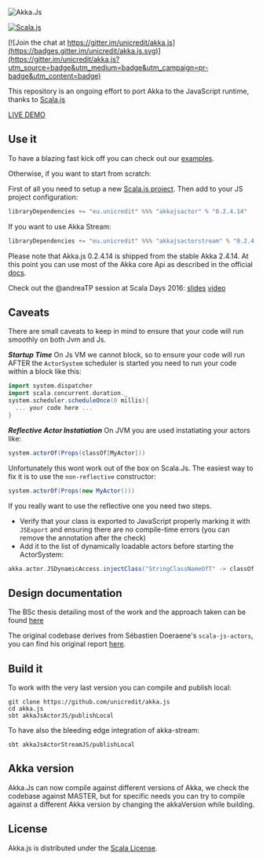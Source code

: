 ![Akka.Js](https://raw.githubusercontent.com/unicredit/akka.js/merge-js/logo/akkajs.png)

[![Scala.js](https://www.scala-js.org/assets/badges/scalajs-0.6.8.svg)](https://www.scala-js.org)

[![Join the chat at https://gitter.im/unicredit/akka.js](https://badges.gitter.im/unicredit/akka.js.svg)](https://gitter.im/unicredit/akka.js?utm_source=badge&utm_medium=badge&utm_campaign=pr-badge&utm_content=badge)

This repository is an ongoing effort to port Akka to the JavaScript runtime, thanks to [Scala.js](http://scala-js.org)

[LIVE DEMO](https://unicredit.github.io/akka.js/)

## Use it

To have a blazing fast kick off you can check out our [examples](https://github.com/unicredit/akka.js-examples).

Otherwise, if you want to start from scratch:

First of all you need to setup a new [Scala.js project](https://www.scala-js.org/doc/project/).
Then add to your JS project configuration:
```scala
libraryDependencies += "eu.unicredit" %%% "akkajsactor" % "0.2.4.14"
```

If you want to use Akka Stream:
```scala
libraryDependencies += "eu.unicredit" %%% "akkajsactorstream" % "0.2.4.14"
```

Please note that Akka.js 0.2.4.14 is shipped from the stable Akka 2.4.14.
At this point you can use most of the Akka core Api as described in the official [docs](http://doc.akka.io/docs/akka/2.4.14/scala.html).

Check out the @andreaTP session at Scala Days 2016:
[slides](https://github.com/andreaTP/sd2016.git)
[video](https://youtu.be/OCbuOc1GRP8)

## Caveats

There are small caveats to keep in mind to ensure that your code will run smoothly on both Jvm and Js.

***Startup Time***
On Js VM we cannot block, so to ensure your code will run AFTER the ```ActorSystem``` scheduler is started you need to run your code within a block like this:
```scala
import system.dispatcher
import scala.concurrent.duration._
system.scheduler.scheduleOnce(0 millis){
  ... your code here ...
}
```

***Reflective Actor Instatiation***
On JVM you are used instatiating your actors like:
```scala
system.actorOf(Props(classOf[MyActor]))
```
Unfortunately this wont work out of the box on Scala.Js.
The easiest way to fix it is to use the ```non-reflective``` constructor:
```scala
system.actorOf(Props(new MyActor()))
```
If you really want to use the reflective one you need two steps.

  - Verify that your class is exported to JavaScript properly marking it with ```JSExport``` and ensuring there are no compile-time errors (you can remove the annotation after the check)
  - Add it to the list of dynamically loadable actors before starting the ActorSystem:
  ```scala
  akka.actor.JSDynamicAccess.injectClass("StringClassNameOfT" -> classOf[T])
  ```

## Design documentation

The BSc thesis detailing most of the work and the approach taken can be found [here](../../blob/merge-js/pdf/thesis.pdf)

The original codebase derives from Sébastien Doeraene's `scala-js-actors`, you can find his original report [here](http://lampwww.epfl.ch/~doeraene/scalajs-actors-design.pdf).

## Build it

To work with the very last version you can compile and publish local:
```
git clone https://github.com/unicredit/akka.js
cd akka.js
sbt akkaJsActorJS/publishLocal
```
To have also the bleeding edge integration of akka-stream:
```
sbt akkaJsActorStreamJS/publishLocal
```

## Akka version

Akka.Js can now compile against different versions of Akka, we check the codebase against MASTER,
but for specific needs you can try to compile against a different Akka version by changing the akkaVersion while building.

## License

Akka.js is distributed under the
[Scala License](http://www.scala-lang.org/license.html).
